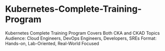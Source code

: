 # Kubernetes-Complete-Training-Program
Kubernetes Complete Training Program Covers Both CKA and CKAD Topics Audience: Cloud Engineers, DevOps Engineers, Developers, SREs Format: Hands-on, Lab-Oriented, Real-World Focused
